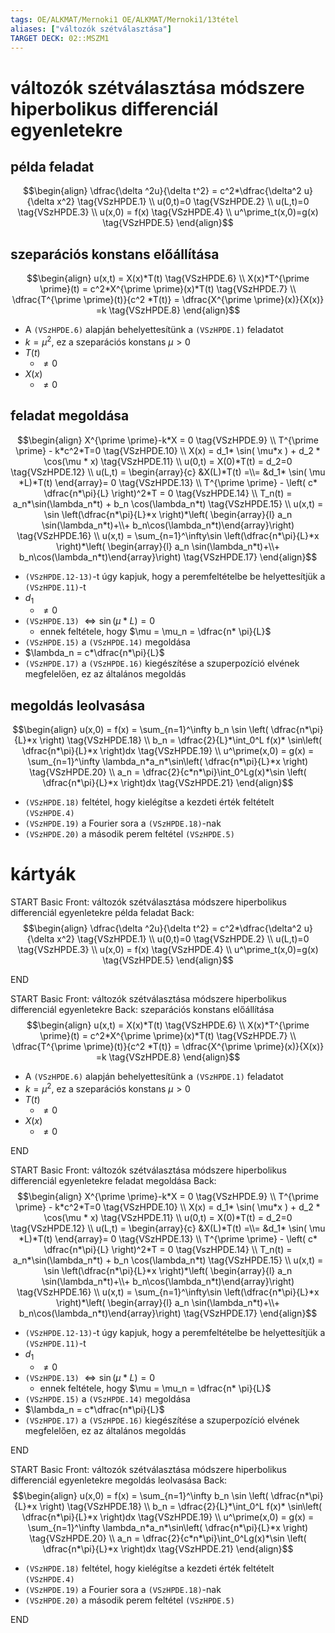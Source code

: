 ```yaml
---
tags: OE/ALKMAT/Mernoki1 OE/ALKMAT/Mernoki1/13tétel
aliases: ["változók szétválasztása"]
TARGET DECK: 02::MSZM1
---
```


# változók szétválasztása módszere hiperbolikus differenciál egyenletekre
## példa feladat
$$\begin{align}
	\dfrac{\delta ^2u}{\delta t^2} = c^2*\dfrac{\delta^2 u}{\delta x^2} \tag{VSzHPDE.1} \\
	u(0,t)=0 \tag{VSzHPDE.2} \\
	u(L,t)=0 \tag{VSzHPDE.3} \\
	u(x,0) = f(x) \tag{VSzHPDE.4} \\
	u^\prime_t(x,0)=g(x) \tag{VSzHPDE.5}
\end{align}$$
## szeparációs konstans előállítása
$$\begin{align}
	u(x,t) = X(x)*T(t) \tag{VSzHPDE.6} \\
	X(x)*T^{\prime \prime}(t) = c^2*X^{\prime \prime}(x)*T(t) \tag{VSzHPDE.7} \\
	\dfrac{T^{\prime \prime}(t)}{c^2 *T(t)} = \dfrac{X^{\prime \prime}(x)}{X(x)} =k \tag{VSzHPDE.8}
\end{align}$$
- A `(VSzHPDE.6)` alapján behelyettesítünk a `(VSzHPDE.1)` feladatot  
- $k=\mu^2$, ez a szeparációs konstans $\mu > 0$
- $T(t)$
	- $\neq 0$
- $X(x)$
	- $\neq 0$

## feladat megoldása
$$\begin{align}
	X^{\prime \prime}-k*X = 0 \tag{VSzHPDE.9} \\
	T^{\prime \prime} - k*c^2*T=0 \tag{VSzHPDE.10} \\
	X(x) = d_1* \sin( \mu*x ) + d_2 * \cos(\mu * x) \tag{VSzHPDE.11} \\
	u(0,t) = X(0)*T(t) = d_2=0 \tag{VSzHPDE.12} \\
	u(L,t) = \begin{array}{c} &X(L)*T(t) =\\= &d_1* \sin( \mu *L)*T(t) \end{array}= 0 \tag{VSzHPDE.13} \\
	T^{\prime \prime} - \left( c* \dfrac{n*\pi}{L} \right)^2*T = 0 \tag{VszHPDE.14} \\
	T_n(t) = a_n*\sin(\lambda_n*t) + b_n \cos(\lambda_n*t) \tag{VSzHPDE.15} \\
	u(x,t) = \sin \left(\dfrac{n*\pi}{L}*x \right)*\left( \begin{array}{l} a_n \sin(\lambda_n*t)+\\+ b_n\cos(\lambda_n*t)\end{array}\right) \tag{VSzHPDE.16} \\
	u(x,t) = \sum_{n=1}^\infty\sin \left(\dfrac{n*\pi}{L}*x \right)*\left( \begin{array}{l} a_n \sin(\lambda_n*t)+\\+ b_n\cos(\lambda_n*t)\end{array}\right) \tag{VSzHPDE.17}
\end{align}$$

- `(VSzHPDE.12-13)`-t úgy kapjuk, hogy a peremfeltételbe be helyettesítjük a `(VSzHPDE.11)`-t 
- $d_1$
	- $\neq 0$
- `(VSzHPDE.13)` $\Leftrightarrow \sin( \mu* L) =0$
	- ennek feltétele, hogy $\mu = \mu_n = \dfrac{n* \pi}{L}$
- `(VSzHPDE.15)` a `(VSzHPDE.14)` megoldása
- $\lambda_n = c*\dfrac{n*\pi}{L}$
- `(VSzHPDE.17)` a `(VSzHPDE.16)` kiegészítése a szuperpozíció elvének megfelelően, ez az általános megoldás
## megoldás leolvasása
$$\begin{align}
	u(x,0) = f(x) = \sum_{n=1}^\infty b_n \sin \left( \dfrac{n*\pi}{L}*x \right) \tag{VSzHPDE.18} \\
	b_n = \dfrac{2}{L}*\int_0^L f(x)* \sin\left( \dfrac{n*\pi}{L}*x \right)dx \tag{VSzHPDE.19} \\
	u^\prime(x,0) = g(x) = \sum_{n=1}^\infty \lambda_n*a_n*\sin\left( \dfrac{n*\pi}{L}*x \right) \tag{VSzHPDE.20} \\
	a_n = \dfrac{2}{c*n*\pi}\int_0^Lg(x)*\sin \left( \dfrac{n*\pi}{L}*x \right)dx \tag{VSzHPDE.21}
\end{align}$$
- `(VSzHPDE.18)` feltétel, hogy kielégítse a kezdeti érték feltételt `(VSzHPDE.4)`
- `(VSzHPDE.19)` a Fourier sora a `(VSzHPDE.18)`-nak
- `(VSzHPDE.20)` a második perem feltétel `(VSzHPDE.5)`

# kártyák
START
Basic
Front:
változók szétválasztása módszere hiperbolikus differenciál egyenletekre
példa feladat
Back:
$$\begin{align}
	\dfrac{\delta ^2u}{\delta t^2} = c^2*\dfrac{\delta^2 u}{\delta x^2} \tag{VSzHPDE.1} \\
	u(0,t)=0 \tag{VSzHPDE.2} \\
	u(L,t)=0 \tag{VSzHPDE.3} \\
	u(x,0) = f(x) \tag{VSzHPDE.4} \\
	u^\prime_t(x,0)=g(x) \tag{VSzHPDE.5}
\end{align}$$
<!--ID: 1687631561360-->
END

START
Basic
Front:
változók szétválasztása módszere hiperbolikus differenciál egyenletekre
Back:
szeparációs konstans előállítása
$$\begin{align}
	u(x,t) = X(x)*T(t) \tag{VSzHPDE.6} \\
	X(x)*T^{\prime \prime}(t) = c^2*X^{\prime \prime}(x)*T(t) \tag{VSzHPDE.7} \\
	\dfrac{T^{\prime \prime}(t)}{c^2 *T(t)} = \dfrac{X^{\prime \prime}(x)}{X(x)} =k \tag{VSzHPDE.8}
\end{align}$$
- A `(VSzHPDE.6)` alapján behelyettesítünk a `(VSzHPDE.1)` feladatot  
- $k=\mu^2$, ez a szeparációs konstans $\mu > 0$
- $T(t)$
	- $\neq 0$
- $X(x)$
	- $\neq 0$
<!--ID: 1687631561369-->
END

START
Basic
Front:
változók szétválasztása módszere hiperbolikus differenciál egyenletekre
feladat megoldása
Back:
$$\begin{align}
	X^{\prime \prime}-k*X = 0 \tag{VSzHPDE.9} \\
	T^{\prime \prime} - k*c^2*T=0 \tag{VSzHPDE.10} \\
	X(x) = d_1* \sin( \mu*x ) + d_2 * \cos(\mu * x) \tag{VSzHPDE.11} \\
	u(0,t) = X(0)*T(t) = d_2=0 \tag{VSzHPDE.12} \\
	u(L,t) = \begin{array}{c} &X(L)*T(t) =\\= &d_1* \sin( \mu *L)*T(t) \end{array}= 0 \tag{VSzHPDE.13} \\
	T^{\prime \prime} - \left( c* \dfrac{n*\pi}{L} \right)^2*T = 0 \tag{VszHPDE.14} \\
	T_n(t) = a_n*\sin(\lambda_n*t) + b_n \cos(\lambda_n*t) \tag{VSzHPDE.15} \\
	u(x,t) = \sin \left(\dfrac{n*\pi}{L}*x \right)*\left( \begin{array}{l} a_n \sin(\lambda_n*t)+\\+ b_n\cos(\lambda_n*t)\end{array}\right) \tag{VSzHPDE.16} \\
	u(x,t) = \sum_{n=1}^\infty\sin \left(\dfrac{n*\pi}{L}*x \right)*\left( \begin{array}{l} a_n \sin(\lambda_n*t)+\\+ b_n\cos(\lambda_n*t)\end{array}\right) \tag{VSzHPDE.17}
\end{align}$$

- `(VSzHPDE.12-13)`-t úgy kapjuk, hogy a peremfeltételbe be helyettesítjük a `(VSzHPDE.11)`-t 
- $d_1$
	- $\neq 0$
- `(VSzHPDE.13)` $\Leftrightarrow \sin( \mu* L) =0$
	- ennek feltétele, hogy $\mu = \mu_n = \dfrac{n* \pi}{L}$
- `(VSzHPDE.15)` a `(VSzHPDE.14)` megoldása
- $\lambda_n = c*\dfrac{n*\pi}{L}$
- `(VSzHPDE.17)` a `(VSzHPDE.16)` kiegészítése a szuperpozíció elvének megfelelően, ez az általános megoldás
<!--ID: 1687631561375-->
END

START
Basic
Front:
változók szétválasztása módszere hiperbolikus differenciál egyenletekre
megoldás leolvasása
Back:
$$\begin{align}
	u(x,0) = f(x) = \sum_{n=1}^\infty b_n \sin \left( \dfrac{n*\pi}{L}*x \right) \tag{VSzHPDE.18} \\
	b_n = \dfrac{2}{L}*\int_0^L f(x)* \sin\left( \dfrac{n*\pi}{L}*x \right)dx \tag{VSzHPDE.19} \\
	u^\prime(x,0) = g(x) = \sum_{n=1}^\infty \lambda_n*a_n*\sin\left( \dfrac{n*\pi}{L}*x \right) \tag{VSzHPDE.20} \\
	a_n = \dfrac{2}{c*n*\pi}\int_0^Lg(x)*\sin \left( \dfrac{n*\pi}{L}*x \right)dx \tag{VSzHPDE.21}
\end{align}$$
- `(VSzHPDE.18)` feltétel, hogy kielégítse a kezdeti érték feltételt `(VSzHPDE.4)`
- `(VSzHPDE.19)` a Fourier sora a `(VSzHPDE.18)`-nak
- `(VSzHPDE.20)` a második perem feltétel `(VSzHPDE.5)`
<!--ID: 1687631599735-->
END
